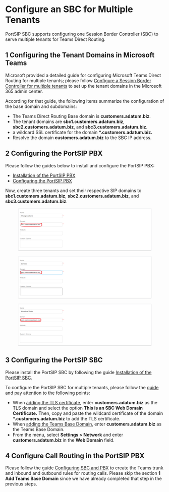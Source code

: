 # Configure an SBC for Multiple Tenants

PortSIP SBC supports configuring one Session Border Controller (SBC) to serve multiple tenants for Teams Direct Routing.

## 1 Configuring the Tenant Domains in Microsoft Teams

Microsoft provided a detailed guide for configuring Microsoft Teams Direct Routing for multiple tenants; please follow [Configure a Session Border Controller for multiple tenants](https://learn.microsoft.com/en-us/MicrosoftTeams/direct-routing-sbc-multiple-tenants) to set up the tenant domains in the Microsoft 365 admin center.

According for that guide, the following items summarize the configuration of the base domain and subdomains:

* The Teams Direct Routing Base domain is **customers.adatum.biz**.
* The tenant domains are **sbc1.customers.adatum.biz**, **sbc2.customers.adatum.biz**, and **sbc3.customers.adatum.biz**.
* a wildcard SSL certificate for the domain **\*.customers.adatum.biz.**
* Resolve the domain **customers.adatum.biz** to the SBC IP address.

## **2 Configuring the PortSIP PBX**

Please follow the guides below to install and configure the PortSIP PBX:

* [Installation of the PortSIP PBX](https://support.portsip.com/portsip-pbx-administration-guide/1-installation-of-the-portsip-pbx)
* [Configuring the PortSIP PBX](https://support.portsip.com/portsip-pbx-administration-guide/2-configuring-the-portsip-pbx)

Now, create three tenants and set their respective SIP domains to **sbc1.customers.adatum.biz**, **sbc2.customers.adatum.biz**, and **sbc3.customers.adatum.biz**.

<figure><img src="../../../.gitbook/assets/tenant_sbc1.png" alt=""><figcaption></figcaption></figure>

<figure><img src="../../../.gitbook/assets/tenant_sbc2.png" alt=""><figcaption></figcaption></figure>

<figure><img src="../../../.gitbook/assets/tenant_sbc3.png" alt=""><figcaption></figcaption></figure>

## 3 Configuring the PortSIP SBC

Please install the PortSIP SBC by following the guide [Installation of the PortSIP SBC](broken-reference).&#x20;

To configure the PortSIP SBC for multiple tenants, please follow the [guide ](configuring-sbc-and-pbx.md)and pay attention to the following points:

* When [adding the TLS certificate](broken-reference), enter **customers.adatum.biz** as the TLS domain and select the option **This is an SBC Web Domain Certificate.** Then, copy and paste the wildcard certificate of the domain **\*.customers.adatum.biz** to add the TLS certificate.
* When [adding the Teams Base Domain](configuring-sbc-and-pbx.md#1-add-teams-base-domain), enter **customers.adatum.biz** as the Teams Base Domain.
* From the menu, select **Settings > Network** and enter **customers.adatum.biz** in the **Web Domain** field.

## **4 Configure Call Routing in the PortSIP PBX**

Please follow the guide [Configuring SBC and PBX](configuring-sbc-and-pbx.md#2-add-sbc-as-teams-trunk-in-pbx) to create the Teams trunk and inbound and outbound rules for routing calls. Please skip the section **1 Add Teams Base Domain** since we have already completed that step in the previous steps.




